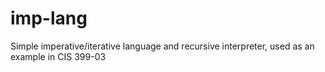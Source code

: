imp-lang
========

Simple imperative/iterative language and recursive interpreter, used as an example in CIS 399-03